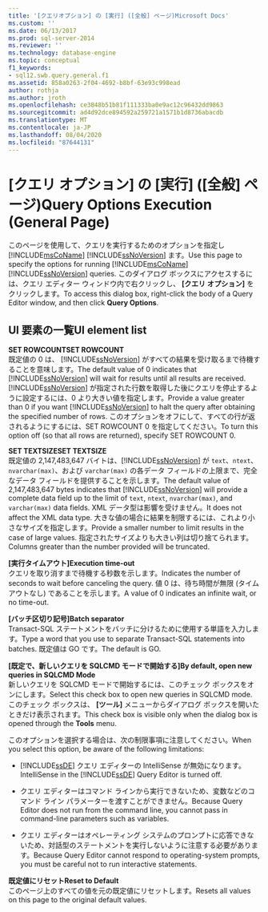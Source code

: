 ```yaml
---
title: '[クエリオプション] の [実行] ([全般] ページ)Microsoft Docs'
ms.custom: ''
ms.date: 06/13/2017
ms.prod: sql-server-2014
ms.reviewer: ''
ms.technology: database-engine
ms.topic: conceptual
f1_keywords:
- sql12.swb.query.general.f1
ms.assetid: 858a0263-2f04-4692-b8bf-63e93c998ead
author: rothja
ms.author: jroth
ms.openlocfilehash: ce3848b51b81f111333ba0e9ac12c96432dd9863
ms.sourcegitcommit: ad4d92dce894592a259721a1571b1d8736abacdb
ms.translationtype: MT
ms.contentlocale: ja-JP
ms.lasthandoff: 08/04/2020
ms.locfileid: "87644131"
---
```

# <a name="query-options-execution-general-page"></a><span data-ttu-id="fe205-102">[クエリ オプション] の [実行] ([全般] ページ)</span><span class="sxs-lookup"><span data-stu-id="fe205-102">Query Options Execution (General Page)</span></span>
  <span data-ttu-id="fe205-103">このページを使用して、クエリを実行するためのオプションを指定し [!INCLUDE[msCoName](../includes/msconame-md.md)] [!INCLUDE[ssNoVersion](../includes/ssnoversion-md.md)] ます。</span><span class="sxs-lookup"><span data-stu-id="fe205-103">Use this page to specify the options for running [!INCLUDE[msCoName](../includes/msconame-md.md)] [!INCLUDE[ssNoVersion](../includes/ssnoversion-md.md)] queries.</span></span> <span data-ttu-id="fe205-104">このダイアログ ボックスにアクセスするには、クエリ エディター ウィンドウ内で右クリックし、 **[クエリ オプション]** をクリックします。</span><span class="sxs-lookup"><span data-stu-id="fe205-104">To access this dialog box, right-click the body of a Query Editor window, and then click **Query Options**.</span></span>  
  
## <a name="ui-element-list"></a><span data-ttu-id="fe205-105">UI 要素の一覧</span><span class="sxs-lookup"><span data-stu-id="fe205-105">UI element list</span></span>  
 <span data-ttu-id="fe205-106">**SET ROWCOUNT**</span><span class="sxs-lookup"><span data-stu-id="fe205-106">**SET ROWCOUNT**</span></span>  
 <span data-ttu-id="fe205-107">既定値の 0 は、 [!INCLUDE[ssNoVersion](../includes/ssnoversion-md.md)] がすべての結果を受け取るまで待機することを意味します。</span><span class="sxs-lookup"><span data-stu-id="fe205-107">The default value of 0 indicates that [!INCLUDE[ssNoVersion](../includes/ssnoversion-md.md)] will wait for results until all results are received.</span></span> <span data-ttu-id="fe205-108">[!INCLUDE[ssNoVersion](../includes/ssnoversion-md.md)] が指定された行数を取得した後にクエリを停止するように設定するには、0 より大きい値を指定します。</span><span class="sxs-lookup"><span data-stu-id="fe205-108">Provide a value greater than 0 if you want [!INCLUDE[ssNoVersion](../includes/ssnoversion-md.md)] to halt the query after obtaining the specified number of rows.</span></span> <span data-ttu-id="fe205-109">このオプションをオフにして、すべての行が返されるようにするには、SET ROWCOUNT 0 を指定してください。</span><span class="sxs-lookup"><span data-stu-id="fe205-109">To turn this option off (so that all rows are returned), specify SET ROWCOUNT 0.</span></span>  
  
 <span data-ttu-id="fe205-110">**SET TEXTSIZE**</span><span class="sxs-lookup"><span data-stu-id="fe205-110">**SET TEXTSIZE**</span></span>  
 <span data-ttu-id="fe205-111">既定値の 2,147,483,647 バイトは、[!INCLUDE[ssNoVersion](../includes/ssnoversion-md.md)] が `text`、`ntext`、`nvarchar(max)`、および `varchar(max)` の各データ フィールドの上限まで、完全なデータ フィールドを提供することを示します。</span><span class="sxs-lookup"><span data-stu-id="fe205-111">The default value of 2,147,483,647 bytes indicates that [!INCLUDE[ssNoVersion](../includes/ssnoversion-md.md)] will provide a complete data field up to the limit of `text`, `ntext`, `nvarchar(max)`, and `varchar(max)` data fields.</span></span> <span data-ttu-id="fe205-112">XML データ型は影響を受けません。</span><span class="sxs-lookup"><span data-stu-id="fe205-112">It does not affect the XML data type.</span></span> <span data-ttu-id="fe205-113">大きな値の場合に結果を制限するには、これより小さなサイズを指定します。</span><span class="sxs-lookup"><span data-stu-id="fe205-113">Provide a smaller number to limit results in the case of large values.</span></span> <span data-ttu-id="fe205-114">指定されたサイズよりも大きい列は切り捨てられます。</span><span class="sxs-lookup"><span data-stu-id="fe205-114">Columns greater than the number provided will be truncated.</span></span>  
  
 <span data-ttu-id="fe205-115">**[実行タイムアウト]**</span><span class="sxs-lookup"><span data-stu-id="fe205-115">**Execution time-out**</span></span>  
 <span data-ttu-id="fe205-116">クエリを取り消すまで待機する秒数を示します。</span><span class="sxs-lookup"><span data-stu-id="fe205-116">Indicates the number of seconds to wait before canceling the query.</span></span> <span data-ttu-id="fe205-117">値 0 は、待ち時間が無限 (タイムアウトなし) であることを示します。</span><span class="sxs-lookup"><span data-stu-id="fe205-117">A value of 0 indicates an infinite wait, or no time-out.</span></span>  
  
 <span data-ttu-id="fe205-118">**[バッチ区切り記号]**</span><span class="sxs-lookup"><span data-stu-id="fe205-118">**Batch separator**</span></span>  
 <span data-ttu-id="fe205-119">Transact-SQL ステートメントをバッチに分けるために使用する単語を入力します。</span><span class="sxs-lookup"><span data-stu-id="fe205-119">Type a word that you use to separate Transact-SQL statements into batches.</span></span> <span data-ttu-id="fe205-120">既定値は GO です。</span><span class="sxs-lookup"><span data-stu-id="fe205-120">The default is GO.</span></span>  
  
 <span data-ttu-id="fe205-121">**[既定で、新しいクエリを SQLCMD モードで開始する]**</span><span class="sxs-lookup"><span data-stu-id="fe205-121">**By default, open new queries in SQLCMD Mode**</span></span>  
 <span data-ttu-id="fe205-122">新しいクエリを SQLCMD モードで開始するには、このチェック ボックスをオンにします。</span><span class="sxs-lookup"><span data-stu-id="fe205-122">Select this check box to open new queries in SQLCMD mode.</span></span> <span data-ttu-id="fe205-123">このチェック ボックスは、 **[ツール]** メニューからダイアログ ボックスを開いたときだけ表示されます。</span><span class="sxs-lookup"><span data-stu-id="fe205-123">This check box is visible only when the dialog box is opened through the **Tools** menu.</span></span>  
  
 <span data-ttu-id="fe205-124">このオプションを選択する場合は、次の制限事項に注意してください。</span><span class="sxs-lookup"><span data-stu-id="fe205-124">When you select this option, be aware of the following limitations:</span></span>  
  
-   <span data-ttu-id="fe205-125">[!INCLUDE[ssDE](../includes/ssde-md.md)] クエリ エディターの IntelliSense が無効になります。</span><span class="sxs-lookup"><span data-stu-id="fe205-125">IntelliSense in the [!INCLUDE[ssDE](../includes/ssde-md.md)] Query Editor is turned off.</span></span>  
  
-   <span data-ttu-id="fe205-126">クエリ エディターはコマンド ラインから実行できないため、変数などのコマンド ライン パラメーターを渡すことができません。</span><span class="sxs-lookup"><span data-stu-id="fe205-126">Because Query Editor does not run from the command line, you cannot pass in command-line parameters such as variables.</span></span>  
  
-   <span data-ttu-id="fe205-127">クエリ エディターはオペレーティング システムのプロンプトに応答できないため、対話型のステートメントを実行しないように注意する必要があります。</span><span class="sxs-lookup"><span data-stu-id="fe205-127">Because Query Editor cannot respond to operating-system prompts, you must be careful not to run interactive statements.</span></span>  
  
 <span data-ttu-id="fe205-128">**既定値にリセット**</span><span class="sxs-lookup"><span data-stu-id="fe205-128">**Reset to Default**</span></span>  
 <span data-ttu-id="fe205-129">このページ上のすべての値を元の既定値にリセットします。</span><span class="sxs-lookup"><span data-stu-id="fe205-129">Resets all values on this page to the original default values.</span></span>  
  
  
